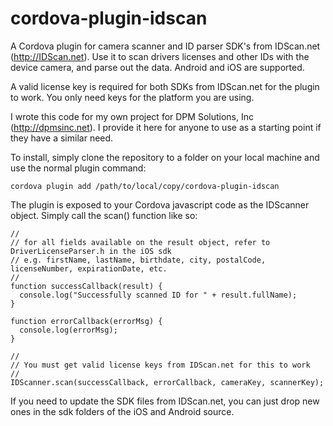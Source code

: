 # cordova-plugin-idscan
A Cordova plugin for camera scanner and ID parser SDK's from IDScan.net (http://IDScan.net). Use it to scan drivers licenses and other IDs with the device camera, and parse out the data. Android and iOS are supported.

A valid license key is required for both SDKs from IDScan.net for the plugin to work. You only need keys for the platform you are using.

I wrote this code for my own project for DPM Solutions, Inc (http://dpmsinc.net). I provide it here for anyone to use as a starting point if they have a similar need.

To install, simply clone the repository to a folder on your local machine and use the normal plugin command:

    cordova plugin add /path/to/local/copy/cordova-plugin-idscan

The plugin is exposed to your Cordova javascript code as the IDScanner object. Simply call the scan() function like so:

    //  
    // for all fields available on the result object, refer to DriverLicenseParser.h in the iOS sdk
    // e.g. firstName, lastName, birthdate, city, postalCode, licenseNumber, expirationDate, etc.
    //
    function successCallback(result) {
      console.log("Successfully scanned ID for " + result.fullName);
    }

    function errorCallback(errorMsg) {
      console.log(errorMsg);
    }

    //
    // You must get valid license keys from IDScan.net for this to work
    //
    IDScanner.scan(successCallback, errorCallback, cameraKey, scannerKey);

If you need to update the SDK files from IDScan.net, you can just drop new ones in the sdk folders of the iOS and Android source.


